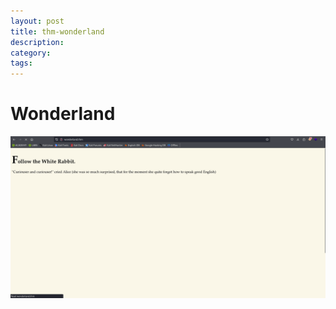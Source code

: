 ```yaml
---
layout: post
title: thm-wonderland
description:
category:
tags:
---
```

# Wonderland 
![Nmap Output](/_posts/wonderland-1.png)
